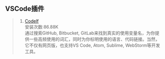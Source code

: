 ## VSCode插件
>1. [ Codelf](https://unbug.github.io/codelf/)<br>
    安装次数:86.88K<br>
    通过搜索GitHub, Bitbucket, GitLab来找到真实的使用变量名，为你提供一些高频使用的词汇，同时为你标明使用的语言、代码链接。当然，它不仅有网页版，也支持VS Code, Atom, Sublime, WebStorm等开发工具。